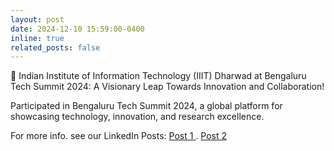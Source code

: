 ```yaml
---
layout: post
date: 2024-12-10 15:59:00-0400
inline: true
related_posts: false
---
```


🚀 Indian Institute of Information Technology (IIIT) Dharwad at Bengaluru Tech Summit 2024: A Visionary Leap Towards Innovation and Collaboration!

Participated in Bengaluru Tech Summit 2024, a global platform for showcasing technology, innovation, and research excellence. 

For more info. see our LinkedIn Posts: <a href=" https://www.linkedin.com/feed/update/urn:li:activity:7264534396680974340/?updateEntityUrn=urn%3Ali%3Afs_updateV2%3A%28urn%3Ali%3Aactivity%3A7264534396680974340%2CFEED_DETAIL%2CEMPTY%2CDEFAULT%2Cfalse%29"> Post 1 </a>. <a href="https://www.linkedin.com/feed/update/urn:li:activity:7270095397270745088/?updateEntityUrn=urn%3Ali%3Afs_updateV2%3A%28urn%3Ali%3Aactivity%3A7270095397270745088%2CFEED_DETAIL%2CEMPTY%2CDEFAULT%2Cfalse%29">Post 2</a>
